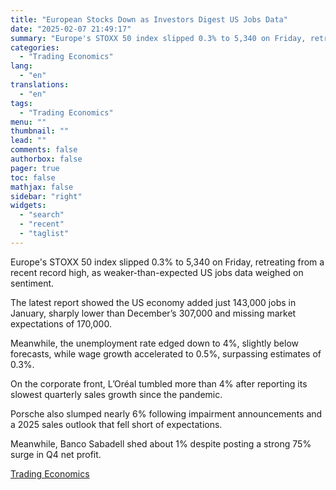 ```yaml
---
title: "European Stocks Down as Investors Digest US Jobs Data"
date: "2025-02-07 21:49:17"
summary: "Europe's STOXX 50 index slipped 0.3% to 5,340 on Friday, retreating from a recent record high, as weaker-than-expected US jobs data weighed on sentiment.The latest report showed the US economy added just 143,000 jobs in January, sharply lower than December’s 307,000 and missing market expectations of 170,000.Meanwhile, the unemployment rate..."
categories:
  - "Trading Economics"
lang:
  - "en"
translations:
  - "en"
tags:
  - "Trading Economics"
menu: ""
thumbnail: ""
lead: ""
comments: false
authorbox: false
pager: true
toc: false
mathjax: false
sidebar: "right"
widgets:
  - "search"
  - "recent"
  - "taglist"
---
```


Europe's STOXX 50 index slipped 0.3% to 5,340 on Friday, retreating from a recent record high, as weaker-than-expected US jobs data weighed on sentiment.

The latest report showed the US economy added just 143,000 jobs in January, sharply lower than December’s 307,000 and missing market expectations of 170,000.

Meanwhile, the unemployment rate edged down to 4%, slightly below forecasts, while wage growth accelerated to 0.5%, surpassing estimates of 0.3%.

On the corporate front, L’Oréal tumbled more than 4% after reporting its slowest quarterly sales growth since the pandemic.

Porsche also slumped nearly 6% following impairment announcements and a 2025 sales outlook that fell short of expectations.

Meanwhile, Banco Sabadell shed about 1% despite posting a strong 75% surge in Q4 net profit.

[Trading Economics](https://www.tradingview.com/news/te_news:447148:0-european-stocks-down-as-investors-digest-us-jobs-data/)
